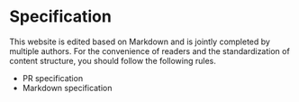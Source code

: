 # Specification

This website is edited based on Markdown and is jointly completed by multiple authors. For the convenience of readers and the standardization of content structure, you should follow the following rules.

- PR specification
- Markdown specification